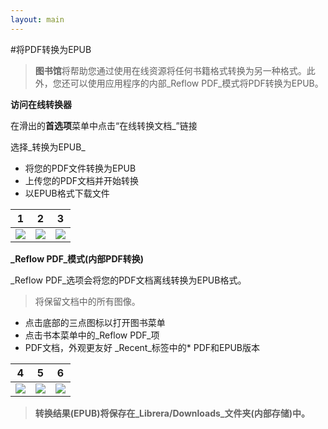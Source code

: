 ```yaml
---
layout: main
---
```


#将PDF转换为EPUB

> **图书馆**将帮助您通过使用在线资源将任何书籍格式转换为另一种格式。此外，您还可以使用应用程序的内部_Reflow PDF_模式将PDF转换为EPUB。

**访问在线转换器**

在滑出的**首选项**菜单中点击“在线转换文档_”链接

选择_转换为EPUB_

* 将您的PDF文件转换为EPUB
* 上传您的PDF文档并开始转换
* 以EPUB格式下载文件

|1|2|3|
|-|-|-|
|![](1.png)|![](2.png)|![](3.png)|

**_Reflow PDF_模式(内部PDF转换)**

_Reflow PDF_选项会将您的PDF文档离线转换为EPUB格式。
>将保留文档中的所有图像。

* 点击底部的三点图标以打开图书菜单
* 点击书本菜单中的_Reflow PDF_项
* PDF文档，外观更友好
_Recent_标签中的* PDF和EPUB版本

|4|5|6|
|-|-|-|
|![](4.png)|![](5.png)|![](6.png)|
> **转换结果(EPUB)将保存在_Librera/Downloads_文件夹(内部存储)中。**

